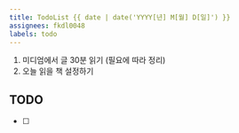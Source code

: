 ```yaml
---
title: TodoList {{ date | date('YYYY[년] M[월] D[일]') }}
assignees: fkdl0048
labels: todo
---
```


1. 미디엄에서 글 30분 읽기 (필요에 따라 정리)
2. 오늘 읽을 책 설정하기

## TODO  

- [ ] 

